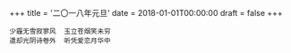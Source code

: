 +++
title = '二〇一八年元旦'
date = 2018-01-01T00:00:00
draft = false
+++

<div class="poem">

```
少霾无雪寂寥风  玉立苍烟笑未穷
遣却光阴诗卷外  听凭爱恋月华中
```

</div>
